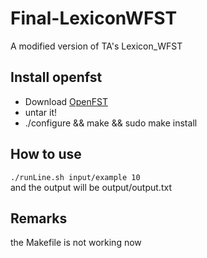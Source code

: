 # Final-LexiconWFST
A modified version of TA's Lexicon_WFST

## Install openfst
 - Download [OpenFST](http://www.openfst.org/twiki/bin/view/FST/WebHome)
 - untar it!
 - ./configure && make && sudo make install
 
## How to use
 ```./runLine.sh input/example 10```<br/>
 and the output will be output/output.txt

## Remarks
 the Makefile is not working now
